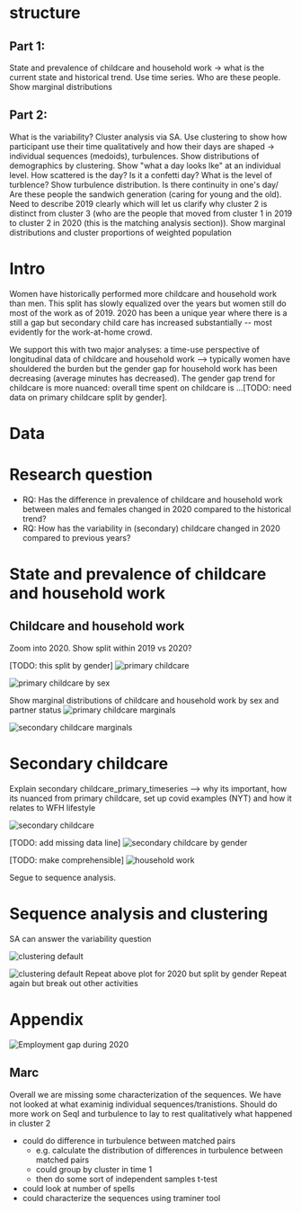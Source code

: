
# structure

## Part 1:
State and prevalence of childcare and household work -> what is the current state and historical trend. Use time series. Who are these people. Show marginal distributions

## Part 2:
What is the variability? Cluster analysis via SA. Use clustering to show how participant use their time qualitatively and how their days are shaped -> individual sequences (medoids), turbulences. Show distributions of demographics by clustering. Show "what a day looks lke" at an individual level. How scattered is the day? Is it a confetti day? What is the level of turblence? Show turbulence distribution. Is there continuity in one's day/ Are these people the sandwich generation (caring for young and the old). Need to describe 2019 clearly which will let us clarify why cluster 2 is distinct from cluster 3 (who are the people that moved from cluster 1 in 2019 to cluster 2 in 2020 (this is the matching analysis section)). Show marginal distributions and cluster proportions of weighted population


# Intro

Women have historically performed more childcare and household work than men. This split has slowly equalized over the years but women still do most of the work as of 2019. 2020 has been a unique year where there is a still a gap but secondary child care has increased substantially -- most evidently for the work-at-home crowd.

We support this with two major analyses: a time-use perspective of longitudinal data of childcare and household work --> typically women have shouldered the burden but the gender gap for household work has been decreasing (average minutes has decreased). The gender gap trend for childcare is more nuanced: overall time spent on childcare is ...[TODO: need data on primary childcare split by gender].



# Data



# Research question

- RQ: Has the difference in prevalence of childcare and household work between males and females changed in 2020 compared to the historical trend?
- RQ: How has the variability in (secondary) childcare changed in 2020 compared to previous years?  


# State and prevalence of childcare and household work

## Childcare and household work
Zoom into 2020. Show split within 2019 vs 2020?

[TODO: this split by gender]
![primary childcare](/analyses/supporting/plots/childcare_primary_timeseries.png)

![primary childcare by sex](/analyses/supporting/plots/childcare_primary_timeseries_by_sex.png)


Show marginal distributions of childcare and household work by sex and partner status
![primary childcare marginals](/analyses/supporting/plots/childcare_primary_marginals.png#)

![secondary childcare marginals](/analyses/supporting/plots/childcare_secondary_marginals.png)


# Secondary childcare

Explain secondary childcare_primary_timeseries --> why its important, how its nuanced from primary childcare, set up covid examples (NYT) and how it relates to WFH lifestyle

![secondary childcare](/analyses/supporting/plots/childcare_secondary_timeseries.png)

[TODO: add missing data line]
![secondary childcare by gender](/analyses/supporting/plots/childcare_secondary_timeseries_by_sex.png)

[TODO: make comprehensible]
![household work](/analyses/supporting/plots/housework_by_age_sex.png)

Segue to sequence analysis.


# Sequence analysis and clustering

SA can answer the variability question

![clustering default](/outputs/plots/seqi_grey_1920_resampled.png)

![clustering default](/outputs/plots/seqi_grey_1920_resampled_by_sex.png)
Repeat above plot for 2020 but split by gender
Repeat again but break out other activities


#


# Appendix


![Employment gap during 2020](/analyses/supporting/plots/labor_force_participation.png)


## Marc
Overall we are missing some characterization of the sequences. We have not looked at what examinig individual sequences/tranistions. Should do more work on SeqI and turbulence to lay to rest qualitatively what happened in cluster 2
- could do difference in turbulence between matched pairs
  - e.g. calculate the distribution of differences in turbulence between matched pairs
  - could group by cluster in time 1
  - then do some sort of independent samples t-test
- could look at number of spells
- could characterize the sequences using traminer tool
